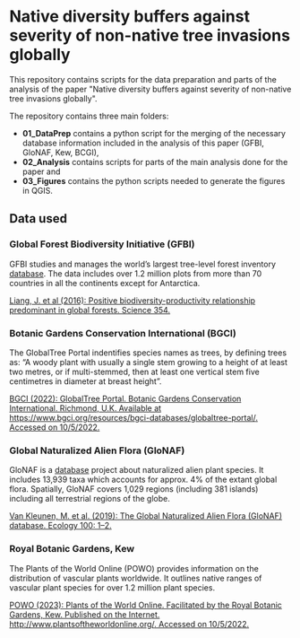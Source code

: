 # Native diversity buffers against severity of non-native tree invasions globally 

This repository contains scripts for the data preparation and parts of the analysis of the paper "Native diversity buffers against severity of non-native tree invasions globally". 

The repository contains three main folders: 
* **01_DataPrep** contains a python script for the merging of the necessary database information included in the analysis of this paper (GFBI, GloNAF, Kew, BCGI),
* **02_Analysis** contains scripts for parts of the main analysis done for the paper and 
* **03_Figures** contains the python scripts needed to generate the figures in QGIS.


## Data used
### Global Forest Biodiversity Initiative (GFBI)
GFBI studies and manages the world’s largest tree-level forest inventory [database](https://gfbinitiative.net/). The data includes over 1.2 million plots from more than 70 countries in all the continents except for Antarctica. 

[Liang, J. et al (2016): Positive biodiversity-productivity relationship predominant in global forests. Science 354.](www.doi.org/10.1126/science.aaf8957)

### Botanic Gardens Conservation International (BGCI)
The GlobalTree Portal indentifies species names as trees, by defining trees as: “A woody plant with usually a single stem growing to a height of at least two metres, or if multi-stemmed, then at least one vertical stem five centimetres in diameter at breast height”.

[BGCI (2022): GlobalTree Portal. Botanic Gardens Conservation International. Richmond, U.K. Available at https://www.bgci.org/resources/bgci-databases/globaltree-portal/. Accessed on 10/5/2022.](https://www.bgci.org/resources/bgci-databases/globaltree-portal/)

### Global Naturalized Alien Flora (GloNAF)
GloNAF is a [database](https://glonaf.org/) project about naturalized alien plant species. It includes 13,939 taxa which accounts for approx. 4% of the extant global flora. Spatially, GloNAF covers 1,029 regions (including 381 islands) including all terrestrial regions of the globe.

[Van Kleunen, M. et al. (2019): The Global Naturalized Alien Flora (GloNAF) database. Ecology 100: 1–2.](https://doi.org/10.1002/ecy.2542)

### Royal Botanic Gardens, Kew
The Plants of the World Online (POWO) provides information on the distribution of vascular plants worldwide. It outlines native ranges of vascular plant species for over 1.2 million plant species. 

[POWO (2023): Plants of the World Online. Facilitated by the Royal Botanic Gardens, Kew. Published on the Internet. http://www.plantsoftheworldonline.org/. Accessed on 10/5/2022.](http://www.plantsoftheworldonline.org/)

